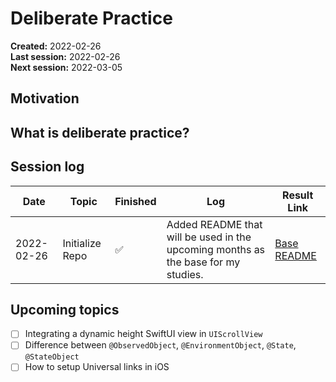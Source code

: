 # Deliberate Practice

**Created:** 2022-02-26</br>
**Last session:** 2022-02-26</br>
**Next session:** 2022-03-05

## Motivation

## What is deliberate practice?

## Session log

| Date | Topic | Finished | Log | Result Link |
| ----------- | ----------- | ----------- | ----------- | ----------- |
| 2022-02-26 | Initialize Repo | ✅ | Added README that will be used in the upcoming months as the base for my studies. | [Base README](https://github.com/Brudus/deliberate_practice) |

## Upcoming topics

- [ ] Integrating a dynamic height SwiftUI view in `UIScrollView`
- [ ] Difference between `@ObservedObject`, `@EnvironmentObject`, `@State`, `@StateObject`
- [ ] How to setup Universal links in iOS